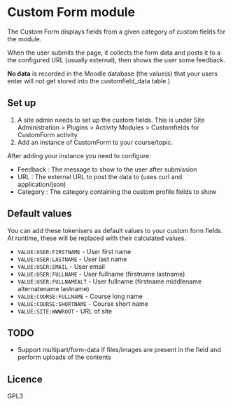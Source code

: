 Custom Form module
=============

The Custom Form displays fields from a given category of custom fields for the module.

When the user submits the page, it collects the form data and posts it to a the configured URL (usually external), then shows the user some feedback.

**No data** is recorded in the Moodle database (the value(s) that your users enter will not get stored into the customfield_data table.)

## Set up

1. A site admin needs to set up the custom fields. This is under Site Administration > Plugins > Activity Modules > Customfields for CustomForm activity.
2. Add an instance of CustomForm to your course/topic.

After adding your instance you need to configure:

- Feedback : The message to show to the user after submission
- URL : The external URL to post the data to (uses curl and application/json)
- Category : The category containing the custom profile fields to show

## Default values

You can add these tokenisers as default values to your custom form fields. At runtime, these will be replaced with their calculated values.

* `VALUE:USER:FIRSTNAME` - User first name
* `VALUE:USER:LASTNAME` - User last name
* `VALUE:USER:EMAIL` - User email
* `VALUE:USER:FULLNAME` - User fullname (firstname lastname)
* `VALUE:USER:FULLNAMEALT` - User fullname (firstname middlename alternatename lastname)
* `VALUE:COURSE:FULLNAME` - Course long name
* `VALUE:COURSE:SHORTNAME` - Course short name
* `VALUE:SITE:WWWROOT` - URL of site

## TODO

* Support multipart/form-data if files/images are present in the field and perform uploads of the contents

## Licence

GPL3